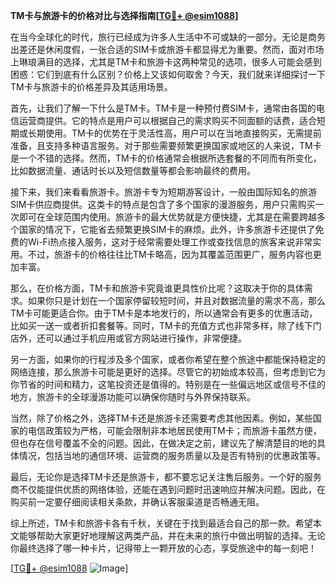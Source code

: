**TM卡与旅游卡的价格对比与选择指南[[TG💪+ @esim1088](https://t.me/s/esim1088)]**

在当今全球化的时代，旅行已经成为许多人生活中不可或缺的一部分。无论是商务出差还是休闲度假，一张合适的SIM卡或旅游卡都显得尤为重要。然而，面对市场上琳琅满目的选择，尤其是TM卡和旅游卡这两种常见的选项，很多人可能会感到困惑：它们到底有什么区别？价格上又该如何取舍？今天，我们就来详细探讨一下TM卡与旅游卡的价格差异及其适用场景。

首先，让我们了解一下什么是TM卡。TM卡是一种预付费SIM卡，通常由各国的电信运营商提供。它的特点是用户可以根据自己的需求购买不同面额的话费，适合短期或长期使用。TM卡的优势在于灵活性高，用户可以在当地直接购买，无需提前准备，且支持多种语言服务。对于那些需要频繁更换国家或地区的人来说，TM卡是一个不错的选择。然而，TM卡的价格通常会根据所选套餐的不同而有所变化，比如数据流量、通话时长以及短信数量等都会影响最终的费用。

接下来，我们来看看旅游卡。旅游卡专为短期游客设计，一般由国际知名的旅游SIM卡供应商提供。这类卡的特点是包含了多个国家的漫游服务，用户只需购买一次即可在全球范围内使用。旅游卡的最大优势就是方便快捷，尤其是在需要跨越多个国家的情况下，它能省去频繁更换SIM卡的麻烦。此外，许多旅游卡还提供了免费的Wi-Fi热点接入服务，这对于经常需要处理工作或查找信息的旅客来说非常实用。不过，旅游卡的价格往往比TM卡略高，因为其覆盖范围更广，服务内容也更加丰富。

那么，在价格方面，TM卡和旅游卡究竟谁更具性价比呢？这取决于你的具体需求。如果你只是计划在一个国家停留较短时间，并且对数据流量的需求不高，那么TM卡可能更适合你。由于TM卡是本地发行的，所以通常会有更多的优惠活动，比如买一送一或者折扣套餐等。同时，TM卡的充值方式也非常多样，除了线下门店外，还可以通过手机应用或官方网站进行操作，非常便捷。

另一方面，如果你的行程涉及多个国家，或者你希望在整个旅途中都能保持稳定的网络连接，那么旅游卡可能是更好的选择。尽管它的初始成本较高，但考虑到它为你节省的时间和精力，这笔投资还是值得的。特别是在一些偏远地区或信号不佳的地方，旅游卡的全球漫游功能可以确保你随时与外界保持联系。

当然，除了价格之外，选择TM卡还是旅游卡还需要考虑其他因素。例如，某些国家的电信政策较为严格，可能会限制非本地居民使用TM卡；而旅游卡虽然方便，但也存在信号覆盖不全的问题。因此，在做决定之前，建议先了解清楚目的地的具体情况，包括当地的通信环境、运营商的服务质量以及是否有特别的优惠政策等。

最后，无论你是选择TM卡还是旅游卡，都不要忘记关注售后服务。一个好的服务商不仅能提供优质的网络体验，还能在遇到问题时迅速响应并解决问题。因此，在购买前一定要仔细阅读相关条款，并确认客服渠道是否畅通无阻。

综上所述，TM卡和旅游卡各有千秋，关键在于找到最适合自己的那一款。希望本文能够帮助大家更好地理解这两类产品，并在未来的旅行中做出明智的选择。无论你最终选择了哪一种卡片，记得带上一颗开放的心态，享受旅途中的每一刻吧！

[[TG💪+ @esim1088](https://t.me/s/esim1088) ![Image](https://i.postimg.cc/4NQfJmqS/Snipaste-2025-05-13-00-14-12.png)]